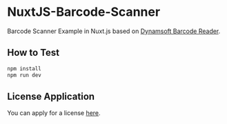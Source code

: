 # NuxtJS-Barcode-Scanner

Barcode Scanner Example in Nuxt.js based on [Dynamsoft Barcode Reader](https://www.dynamsoft.com/barcode-reader/overview/).

## How to Test

```bash
npm install
npm run dev
```

## License Application

You can apply for a license [here](https://www.dynamsoft.com/customer/license/trialLicense/?product=dcv&package=cross-platform).
